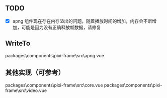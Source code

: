 ## TODO

- [x] apng 组件现在存在内存溢出的问题，随着播放时间的增加，内存会不断增加，可能是因为没有正确释放帧数据，请修复

## WriteTo

packages\components\pixi-frame\src\apng.vue

## 其他实现（可参考）

packages\components\pixi-frame\src\core.vue
packages\components\pixi-frame\src\video.vue
